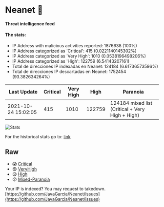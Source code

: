 # Neanet :hocho:
#### Threat intelligence feed
#### The stats:

- IP Address with malicious activities reported: 1876638 (100%)
- IP Address categorized as 'Critical':  415 (0.0221140145302%)
- IP Address categorized as 'Very High':  1010 (0.0538196498206%)
- IP Address categorized as 'High':  122759 (6.54143207161)
- Total de direcciones IP indexadas en Neanet:  124184 (6.61736573596%)
- Total de direcciones IP descartadas en Neanet:  1752454 (93.382634264%)

| Last Update | Critical | Very High | High | Paranoia |
| --- | --- | --- | --- | --- |
| 2021-10-24 15:02:05 | 415 | 1010 | 122759 | 124184 mixed list (Critical + Very High + High)|

![Stats](https://docs.google.com/spreadsheets/d/e/2PACX-1vSnaNMIXVabIpDJjufMlzH7poXnshF3mgd8Is1g9ytUEzVsP5my4Trn8f-xkoLLQ38xpL3HtmUexLo6/pubchart?oid=501124687&format=image)

For the historical stats go to: [link](/stats.csv)
## Raw
- :scream: [Critical](https://raw.githubusercontent.com/JavaGarcia/Neanet/master/blacklists/neanet_critical.txt)
- :fearful: [VeryHigh](https://raw.githubusercontent.com/JavaGarcia/Neanet/master/blacklists/neanet_veryHigh.txtt)
- :frowning: [High](https://raw.githubusercontent.com/JavaGarcia/Neanet/master/blacklists/neanet_high.txt)
- :dizzy_face: [Mixed-Paranoia](https://raw.githubusercontent.com/JavaGarcia/Neanet/master/blacklists/neanet_all.txt)


Your IP is indexed? You may request to takedown. [https://github.com/JavaGarcia/Neanet/issues](https://github.com/JavaGarcia/Neanet/issues)
























































































































































































































































































































































































































































































































































































































































































































































































































































































































































































































































































































































































































































































































































































































































































































































































































































































































































































































































































































































































































































































































































































































































































































































































































































































































































































































































































































































































































































































































































































































































































































































































































































































































































































































































































































































































































































































































































































































































































































































































































































































































































































































































































































































































































































































































































































































































































































































































































































































































































































































































































































































































































































































































































































































































































































































































































































































































































































































































































































































































































































































































































































































































































































































































































































































































































































































































































































































































































































































































































































































































































































































































































































































































































































































































































































































































































































































































































































































































































































































































































































































































































































































































































































































































































































































































































































































































































































































































































































































































































































































































































































































































































































































































































































































































































































































































































































































































































































































































